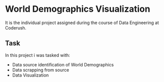 # World Demographics Visualization
It is the individual project assigned during the course of Data Engineering at Coderush.
## Task
In this project i was tasked with:
- Data source identification of World Demographics
- Data scrapping from source
- Data Visualization

